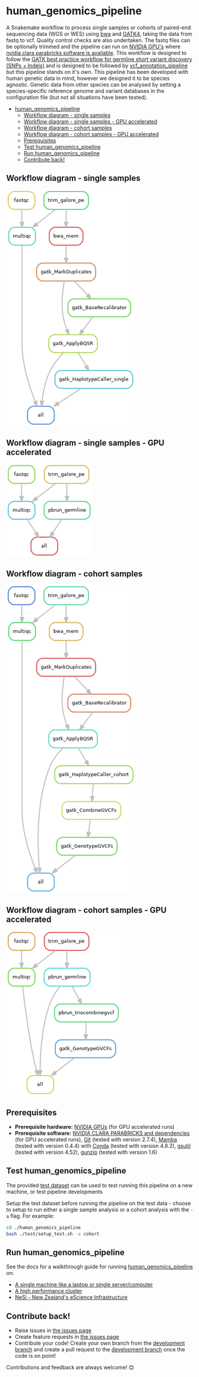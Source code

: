 # human_genomics_pipeline

A Snakemake workflow to process single samples or cohorts of paired-end sequencing data (WGS or WES) using [bwa](http://bio-bwa.sourceforge.net/) and [GATK4](https://gatk.broadinstitute.org/hc/en-us), taking the data from fastq to vcf. Quality control checks are also undertaken. The fastq files can be optionally trimmed and the pipeline can run on [NVIDIA GPU's](https://www.nvidia.com/en-gb/graphics-cards/) where [nvidia clara parabricks software is available](https://www.nvidia.com/en-us/docs/parabricks/quickstart-guide/software-overview/). This workflow is designed to follow the [GATK best practice workflow for germline short variant discovery (SNPs + Indels)](https://gatk.broadinstitute.org/hc/en-us/articles/360035535932-Germline-short-variant-discovery-SNPs-Indels-) and is designed to be followed by [vcf_annotation_pipeline](https://github.com/ESR-NZ/vcf_annotation_pipeline) but this pipeline stands on it's own. This pipeline has been developed with human genetic data in mind, however we designed it to be species agnostic. Genetic data from other species can be analysed by setting a species-specific reference genome and variant databases in the configuration file (but not all situations have been tested).

- [human_genomics_pipeline](#human_genomics_pipeline)
  - [Workflow diagram - single samples](#workflow-diagram---single-samples)
  - [Workflow diagram - single samples - GPU accelerated](#workflow-diagram---single-samples---gpu-accelerated)
  - [Workflow diagram - cohort samples](#workflow-diagram---cohort-samples)
  - [Workflow diagram - cohort samples - GPU accelerated](#workflow-diagram---cohort-samples---gpu-accelerated)
  - [Prerequisites](#prerequisites)
  - [Test human_genomics_pipeline](#test-human_genomics_pipeline)
  - [Run human_genomics_pipeline](#run-human_genomics_pipeline)
  - [Contribute back!](#contribute-back)

## Workflow diagram - single samples

<img src="./images/rulegraph_single.png" class="center">

## Workflow diagram - single samples - GPU accelerated

<img src="./images/rulegraph_single_gpu.png" class="center">

## Workflow diagram - cohort samples

<img src="./images/rulegraph_cohort.png" class="center">

## Workflow diagram - cohort samples - GPU accelerated

<img src="./images/rulegraph_cohort_gpu.png" class="center">

## Prerequisites

- **Prerequisite hardware:** [NVIDIA GPUs](https://www.nvidia.com/en-gb/graphics-cards/) (for GPU accelerated runs)
- **Prerequisite software:** [NVIDIA CLARA PARABRICKS and dependencies](https://www.nvidia.com/en-us/docs/parabricks/local-installation/) (for GPU accelerated runs), [Git](https://git-scm.com/) (tested with version 2.7.4), [Mamba](https://github.com/TheSnakePit/mamba) (tested with version 0.4.4) with [Conda](https://docs.conda.io/projects/conda/en/latest/index.html) (tested with version 4.8.2), [gsutil](https://pypi.org/project/gsutil/) (tested with version 4.52), [gunzip](https://linux.die.net/man/1/gunzip) (tested with version 1.6)

## Test human_genomics_pipeline

The provided [test dataset](./test) can be used to test running this pipeline on a new machine, or test pipeline developments

Setup the test dataset before running the pipeline on the test data - choose to setup to run either a single sample analysis or a cohort analysis with the `-a` flag. For example:

```bash
cd ./human_genomics_pipeline
bash ./test/setup_test.sh -a cohort
```

## Run human_genomics_pipeline

See the docs for a walkthrough guide for running [human_genomics_pipeline](https://github.com/ESR-NZ/human_genomics_pipeline) on:

- [A single machine like a laptop or single server/computer](./docs/running_on_a_single_machine.md)
- [A high performance cluster](./docs/running_on_a_hpc.md)
- [NeSi - New Zealand's eScience Infrastructure](./docs/running_on_a_nesi.md)

## Contribute back!

- Raise issues in [the issues page](https://github.com/ESR-NZ/human_genomics_pipeline/issues)
- Create feature requests in [the issues page](https://github.com/ESR-NZ/human_genomics_pipeline/issues)
- Contribute your code! Create your own branch from the [development branch](https://github.com/ESR-NZ/human_genomics_pipeline/tree/dev) and create a pull request to the [development branch](https://github.com/ESR-NZ/human_genomics_pipeline/tree/dev) once the code is on point!

Contributions and feedback are always welcome! :blush:
